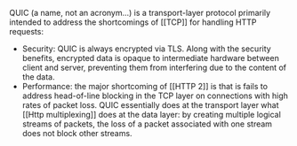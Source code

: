 QUIC (a name, not an acronym...) is a transport-layer protocol primarily intended to address the shortcomings of [[TCP]] for handling HTTP requests:
- Security: QUIC is always encrypted via TLS.  Along with the security benefits, encrypted data is opaque to intermediate hardware between client and server, preventing them from interfering due to the content of the data.
- Performance:  the major shortcoming of [[HTTP 2]] is that is fails to address head-of-line blocking in the TCP layer on connections with high rates of packet loss.  QUIC essentially does at the transport layer what [[Http multiplexing]] does at the data layer: by creating multiple logical streams of packets, the loss of a packet associated with one stream does not block other streams.